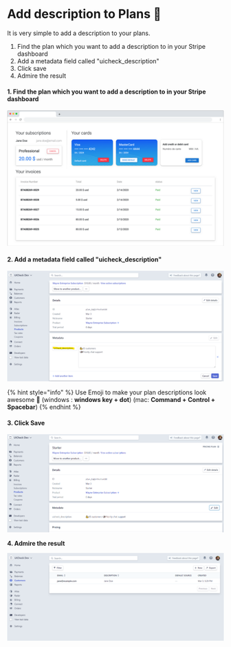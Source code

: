 # Add description to Plans 📣

It is very simple to add a description to your plans. 

1. Find the plan which you want to add a description to in your Stripe dashboard
2. Add a metadata field called "uicheck\_description"
3. Click save
4. Admire the result

#### 1. Find the plan which you want to add a description to in your Stripe dashboard

![](../.gitbook/assets/image.png)

#### 2. Add a metadata field called "uicheck\_description"

![](../.gitbook/assets/image%20%2810%29.png)

{% hint style="info" %}
Use Emoji to make your plan descriptions look awesome 🦄 \(windows : **windows key + dot**\) \(mac:  **Command + Control + Spacebar**\)
{% endhint %}

#### 3. Click Save

![](../.gitbook/assets/image%20%2814%29.png)

**4. Admire the result**

![](../.gitbook/assets/image%20%285%29.png)

